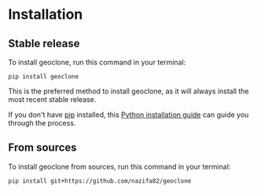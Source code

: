 # Installation

## Stable release

To install geoclone, run this command in your terminal:

```
pip install geoclone
```

This is the preferred method to install geoclone, as it will always install the most recent stable release.

If you don't have [pip](https://pip.pypa.io) installed, this [Python installation guide](http://docs.python-guide.org/en/latest/starting/installation/) can guide you through the process.

## From sources

To install geoclone from sources, run this command in your terminal:

```
pip install git+https://github.com/nazifa02/geoclone
```
